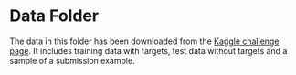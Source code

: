 # Data Folder

The data in this folder has been downloaded from the [Kaggle challenge page](https://www.kaggle.com/c/nlp-getting-started/data). It includes training data with targets, test data without targets and a sample of a submission example. 
